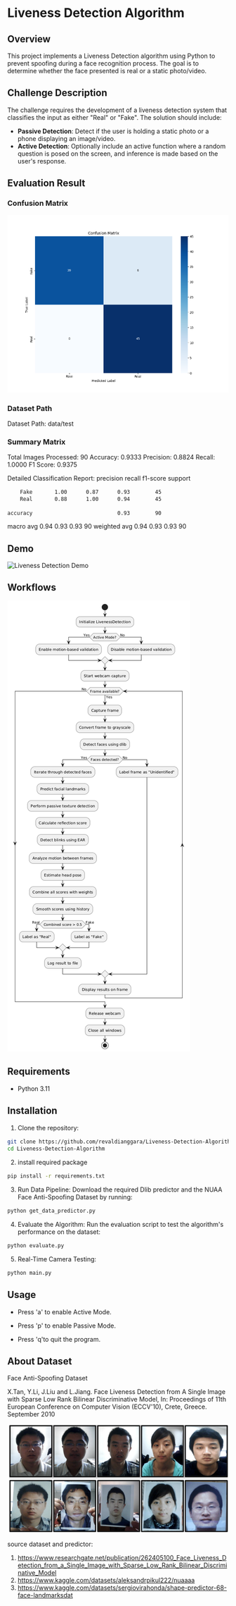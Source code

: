 # Liveness Detection Algorithm

## Overview
This project implements a Liveness Detection algorithm using Python to prevent spoofing during a face recognition process. The goal is to determine whether the face presented is real or a static photo/video.

## Challenge Description
The challenge requires the development of a liveness detection system that classifies the input as either "Real" or "Fake". The solution should include:

- **Passive Detection**: Detect if the user is holding a static photo or a phone displaying an image/video.
- **Active Detection**: Optionally include an active function where a random question is posed on the screen, and inference is made based on the user's response.

## Evaluation Result

### Confusion Matrix
![Confusion Matrix](https://github.com/revaldianggara/Liveness-Detection-Algorithm/blob/main/confusion_matrix.png)

### Dataset Path
Dataset Path: data/test

### Summary Matrix
Total Images Processed: 90
Accuracy: 0.9333
Precision: 0.8824
Recall: 1.0000
F1 Score: 0.9375

Detailed Classification Report:
              precision    recall  f1-score   support

        Fake       1.00      0.87      0.93        45
        Real       0.88      1.00      0.94        45

    accuracy                           0.93        90
   macro avg       0.94      0.93      0.93        90
weighted avg       0.94      0.93      0.93        90

## Demo
![Liveness Detection Demo](https://github.com/revaldianggara/Liveness-Detection-Algorithm/blob/main/demo2.gif)

## Workflows
![Workflows](https://github.com/revaldianggara/Liveness-Detection-Algorithm/blob/main/workflows.png)

## Requirements
- Python 3.11

## Installation
1. Clone the repository:
```bash
git clone https://github.com/revaldianggara/Liveness-Detection-Algorithm.git
cd Liveness-Detection-Algorithm
```

2.  install required package
```bash
pip install -r requirements.txt
```

3. Run Data Pipeline: Download the required Dlib predictor and the NUAA Face Anti-Spoofing Dataset by running:
```bash
python get_data_predictor.py 
```

4. Evaluate the Algorithm: Run the evaluation script to test the algorithm's performance on the dataset:
```bash
python evaluate.py 
```

5. Real-Time Camera Testing:
```bash
python main.py 
```

## Usage
   - Press 'a' to enable Active Mode.

   - Press 'p' to enable Passive Mode.

   - Press 'q'to quit the program.

## About Dataset
Face Anti-Spoofing Dataset

X.Tan, Y.Li, J.Liu and L.Jiang.
Face Liveness Detection from A Single Image with Sparse Low Rank Bilinear Discriminative Model,
In: Proceedings of 11th European Conference on Computer Vision (ECCV'10), Crete, Greece. September 2010

![dataset-overview](https://github.com/revaldianggara/Liveness-Detection-Algorithm/blob/main/dataset.png)

source dataset and predictor: 
   1. https://www.researchgate.net/publication/262405100_Face_Liveness_Detection_from_a_Single_Image_with_Sparse_Low_Rank_Bilinear_Discriminative_Model
   2. https://www.kaggle.com/datasets/aleksandrpikul222/nuaaaa
   3. https://www.kaggle.com/datasets/sergiovirahonda/shape-predictor-68-face-landmarksdat
